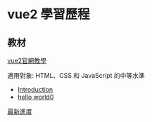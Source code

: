 # vue2 學習歷程

## 教材

[vue2官網教學](https://cn.vuejs.org/v2/guide/)

適用對象: HTML、CSS 和 JavaScript 的中等水準

- [Introduction](https://dwatow.github.io/vueExercise/introduction.html)
- [hello world0](https://dwatow.github.io/vueExercise/helloworld0.html)

[最新進度](https://cn.vuejs.org/v2/guide/index.html#组件化应用构建)

